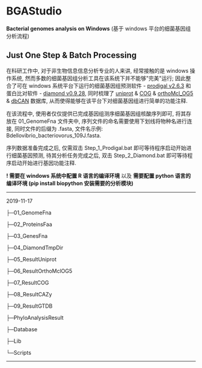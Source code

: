 # BGAStudio
**Bacterial genomes analysis on Windows** (基于 windows 平台的细菌基因组分析流程)
## **Just One Step** & **Batch Processing**

在科研工作中, 对于非生物信息信息分析专业的人来讲, 经常接触的是 windows 操作系统, 然而多数的细菌基因组分析工具在该系统下并不能够"完美"运行; 因此整合了可在 windows 系统平台下运行的细菌基因组预测软件 - [prodigal v2.6.3](https://github.com/hyattpd/Prodigal/releases) 和蛋白比对软件 - [diamond v0.9.28](https://github.com/bbuchfink/diamond/releases), 同时梳理了 [uniprot](https://www.ebi.ac.uk/uniprot/download-center) & [COG](https://www.ncbi.nlm.nih.gov/COG/) & [orthoMcl_OG5](https://orthomcl.org/common/downloads/release-5/) & [dbCAN]() 数据库, 从而使得能够在该平台下对细菌基因组进行简单的功能注释. 

在该流程中, 使用者仅仅提供已完成基因组测序细菌基因组核酸序列即可, 将其存放在 01_GenomeFna 文件夹中, 序列文件的命名需要使用下划线将物种名进行连接, 同时文件的后缀为 .fasta, 文件名示例: Bdellovibrio_bacteriovorus_109J.fasta. 

序列数据准备完成之后, 仅需双击 Step_1_Prodigal.bat 即可等待程序启动开始进行细菌基因预测, 待其分析任务完成之后, 双击 Step_2_Diamond.bat 即可等待程序启动开始进行基因功能注释.

**! 需要在 windows 系统中配置 R 语言的编译环境** 以及 **需要配置 python 语言的编译环境 (pip install biopython 安装需要的分析模块)**

---

2019-11-17

├─01_GenomeFna

├─02_ProteinsFaa

├─03_GenesFna

├─04_DiamondTmpDir

├─05_ResultUniprot

├─06_ResultOrthoMclOG5

├─07_ResultCOG

├─08_ResultCAZy

├─09_ResultGTDB

├─PhyloAnalysisResult

├─Database

├─Lib

└─Scripts

---
